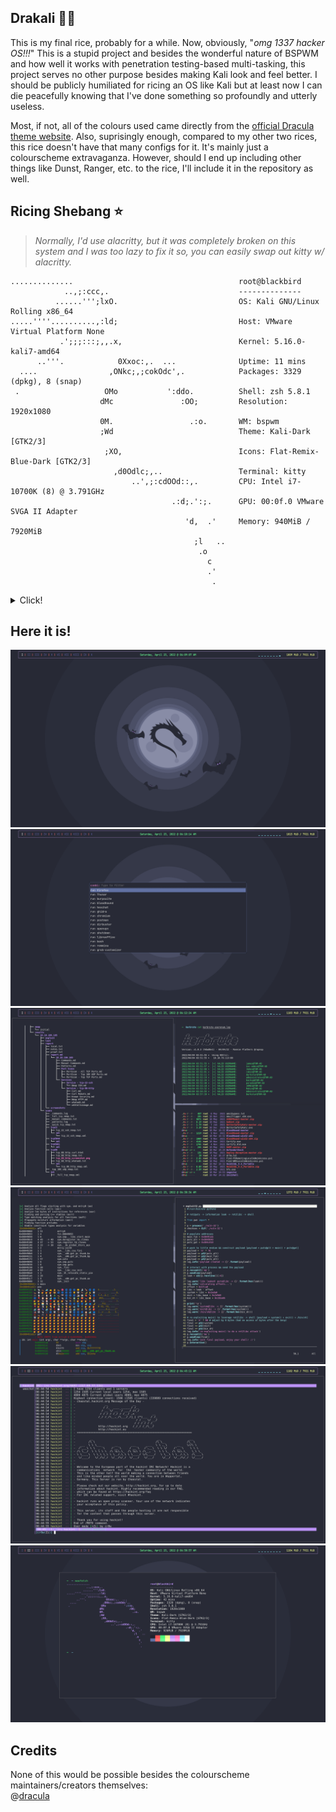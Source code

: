 ## Drakali 🧛🐲
This is my final rice, probably for a while. Now, obviously, "_omg 1337 hacker OS!!!_"
This is a stupid project and besides the wonderful nature of BSPWM and how well it works with penetration testing-based multi-tasking, this project serves no other purpose besides making Kali look and feel better. I should be publicly humiliated for ricing an OS like Kali but at least now I can die peacefully knowing that I've done something so profoundly and utterly useless.

Most, if not, all of the colours used came directly from the [official Dracula theme website](https://draculatheme.com/). Also, suprisingly enough, compared to my other two rices, this rice doesn't have that many configs for it. It's mainly just a colourscheme extravaganza. However, should I end up including other things like Dunst, Ranger, etc. to the rice, I'll include it in the repository as well.


## Ricing Shebang ⭐
>_Normally, I'd use alacritty, but it was completely broken on this system and I was too lazy to fix it so, you can easily swap out kitty w/ alacritty._

```
..............                                     root@blackbird
            ..,;:ccc,.                             --------------
          ......''';lxO.                           OS: Kali GNU/Linux Rolling x86_64
.....''''..........,:ld;                           Host: VMware Virtual Platform None
           .';;;:::;,,.x,                          Kernel: 5.16.0-kali7-amd64
      ..'''.            0Xxoc:,.  ...              Uptime: 11 mins
  ....                ,ONkc;,;cokOdc',.            Packages: 3329 (dpkg), 8 (snap)
 .                   OMo           ':ddo.          Shell: zsh 5.8.1
                    dMc               :OO;         Resolution: 1920x1080
                    0M.                 .:o.       WM: bspwm
                    ;Wd                            Theme: Kali-Dark [GTK2/3]
                     ;XO,                          Icons: Flat-Remix-Blue-Dark [GTK2/3]
                       ,d0Odlc;,..                 Terminal: kitty
                           ..',;:cdOOd::,.         CPU: Intel i7-10700K (8) @ 3.791GHz
                                    .:d;.':;.      GPU: 00:0f.0 VMware SVGA II Adapter
                                       'd,  .'     Memory: 940MiB / 7920MiB
                                         ;l   ..
                                          .o
                                            c
                                            .'
                                             .
```
<details>
  <summary>Click!</summary>
  
  ## Setup 🖥️ 
     * OS: KALI
     * WM: BSPWM
     * SHELL: ZSH
     * TERMINAL: KITTY
     * LAUNCHER: ROFI
     * EDITOR: NEOVIM
</details>

## Here it is! 
![alt text](/screenshots/bare.png)
![alt text](/screenshots/rofi.png)
![alt text](/screenshots/ad.png)
![alt text](/screenshots/binexp.png)
![alt text](/screenshots/irc.png)
![alt text](/screenshots/neofetch.png)

## Credits
None of this would be possible besides the colourscheme maintainers/creators themselves:</br>
@[dracula](https://github.com/dracula)

